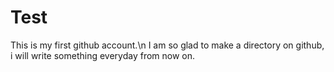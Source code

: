 # Test
This is my first github account.\n
I am so glad to make a directory on github, i will write something everyday from now on.
